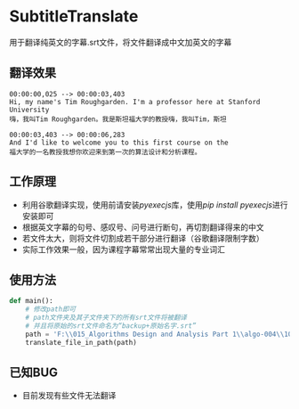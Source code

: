 # SubtitleTranslate
用于翻译纯英文的字幕.srt文件，将文件翻译成中文加英文的字幕

## 翻译效果
    00:00:00,025 --> 00:00:03,403
    Hi, my name's Tim Roughgarden. I'm a professor here at Stanford University
    嗨，我叫Tim Roughgarden。我是斯坦福大学的教授嗨，我叫Tim，斯坦

    00:00:03,403 --> 00:00:06,283
    And I'd like to welcome you to this first course on the
    福大学的一名教授我想你欢迎来到第一次的算法设计和分析课程。

## 工作原理
* 利用谷歌翻译实现，使用前请安装*pyexecjs*库，使用*pip install pyexecjs*进行安装即可
* 根据英文字幕的句号、感叹号、问号进行断句，再切割翻译得来的中文
* 若文件太大，则将文件切割成若干部分进行翻译（谷歌翻译限制字数）
* 实际工作效果一般，因为课程字幕常常出现大量的专业词汇


## 使用方法
```python
def main():
    # 修改path即可
    # path文件夹及其子文件夹下的所有srt文件将被翻译
    # 并且将原始的srt文件命名为“backup+原始名字.srt”
    path = 'F:\\015_Algorithms Design and Analysis Part 1\\algo-004\\10_X._GRAPH_SEARCH_AND_CONNECTIVITY_Week_4'
    translate_file_in_path(path)
```

## 已知BUG
* 目前发现有些文件无法翻译

